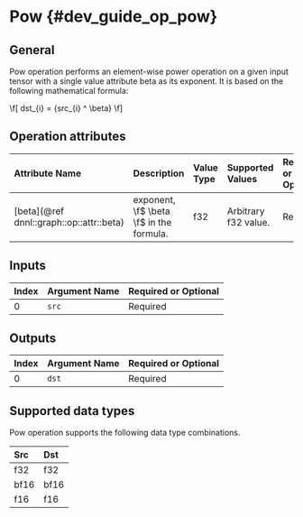 Pow {#dev_guide_op_pow}
=======================


## General

Pow operation performs an element-wise power operation on a given input tensor
with a single value attribute beta as its exponent. It is based on the following
mathematical formula:

  \f[ dst_{i} = {src_{i} ^ \beta} \f]

## Operation attributes

| Attribute Name                             | Description                              | Value Type | Supported Values     | Required or Optional |
|:-------------------------------------------|:-----------------------------------------|:-----------|:---------------------|:---------------------|
| [beta](@ref dnnl::graph::op::attr::beta)   | exponent, \f$ \beta \f$ in the formula.  | f32        | Arbitrary f32 value. | Required             |

## Inputs

| Index | Argument Name | Required or Optional |
|:------|:--------------|:---------------------|
| 0     | `src`         | Required             |

## Outputs

| Index | Argument Name | Required or Optional |
|:------|:--------------|:---------------------|
| 0     | `dst`         | Required             |

## Supported data types

Pow operation supports the following data type combinations.

| Src  | Dst  |
|:-----|:-----|
| f32  | f32  |
| bf16 | bf16 |
| f16  | f16  |
